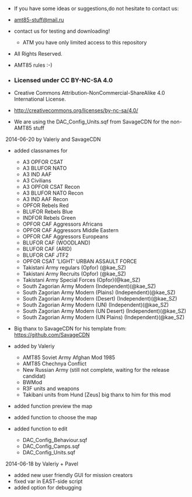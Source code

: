 - If you have some ideas or suggestions,do not hesitate to contact us:

- amt85-stuff@mail.ru

- contact us for testing and downloading!
  * ATM you have only limited access to this repository


- All Rights Reserved.

- AMT85 rules :-)

- <h3>Licensed under CC BY-NC-SA 4.0</h3>
- Creative Commons Attribution-NonCommercial-ShareAlike 4.0 International License.
- <http://creativecommons.org/licenses/by-nc-sa/4.0/>

- We are using the DAC_Config_Units.sqf from SavageCDN for the non-AMT85 stuff

2014-06-20 by Valeriy and SavageCDN

- added classnames for
  * A3 OPFOR CSAT
  * A3 BLUFOR NATO
  * A3 IND AAF
  * A3 Civilians
  * A3 OPFOR CSAT Recon
  * A3 BLUFOR NATO Recon
  * A3 IND AAF Recon
  * OPFOR	Rebels Red
  * BLUFOR	Rebels Blue
  * INDFOR	Rebels Green
  * OPFOR	CAF Aggressors Africans
  * OPFOR	CAF Aggressors Middle Eastern
  * OPFOR	CAF Aggressors Europeans
  * BLUFOR	CAF (WOODLAND)
  * BLUFOR	CAF (ARID)
  * BLUFOR	CAF JTF2
  * OPFOR 	CSAT	'LIGHT' URBAN ASSAULT FORCE
  * Takistani Army regulars (Opfor) (@kae_SZ)
  * Takistani Army Recruits (Opfor) (@kae_SZ)
  * Takistani Army Special Forces (Opfor)(@kae_SZ)
  * South Zagorian Army Modern (Independent)(@kae_SZ)
  * South Zagorian Army Modern (Plains) (Independent)(@kae_SZ)
  * South Zagorian Army Modern (Desert) (Independent)(@kae_SZ)
  * South Zagorian Army Modern (UN) (Independent)(@kae_SZ)
  * South Zagorian Army Modern (UN Desert) (Independent)(@kae_SZ)
  * South Zagorian Army Modern (UN Plains) (Independent)(@kae_SZ)
  
- Big thanx to SavageCDN for his template from:
  https://github.com/SavageCDN
  
- added by Valeriy
  * AMT85 Soviet Army Afghan Mod 1985
  * AMT85 Chechnya Conflict
  * New Russian Army (still not complete, waiting for the release candidat)
  * BWMod
  *	R3F units and weapons
  * Takibani units from Hund [Zeus] big thanx to him for this mod
  
- added function preview the map
- added function to choose the map
- added function to edit
	* DAC_Config_Behaviour.sqf
	* DAC_Config_Camps.sqf
	* DAC_Config_Units.sqf
	
	
	
2014-06-18 by Valeriy + Pavel

- added new user friendly GUI for mission creators
- fixed var in EAST-side script
- added option for debugging
